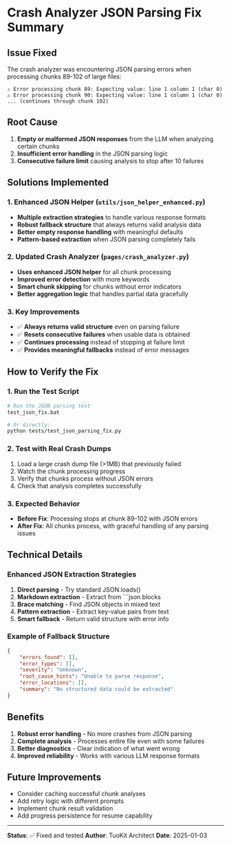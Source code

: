 # Crash Analyzer JSON Parsing Fix Summary

## Issue Fixed
The crash analyzer was encountering JSON parsing errors when processing chunks 89-102 of large files:
```
⚠️ Error processing chunk 89: Expecting value: line 1 column 1 (char 0)
⚠️ Error processing chunk 90: Expecting value: line 1 column 1 (char 0)
... (continues through chunk 102)
```

## Root Cause
1. **Empty or malformed JSON responses** from the LLM when analyzing certain chunks
2. **Insufficient error handling** in the JSON parsing logic
3. **Consecutive failure limit** causing analysis to stop after 10 failures

## Solutions Implemented

### 1. Enhanced JSON Helper (`utils/json_helper_enhanced.py`)
- **Multiple extraction strategies** to handle various response formats
- **Robust fallback structure** that always returns valid analysis data
- **Better empty response handling** with meaningful defaults
- **Pattern-based extraction** when JSON parsing completely fails

### 2. Updated Crash Analyzer (`pages/crash_analyzer.py`)
- **Uses enhanced JSON helper** for all chunk processing
- **Improved error detection** with more keywords
- **Smart chunk skipping** for chunks without error indicators
- **Better aggregation logic** that handles partial data gracefully

### 3. Key Improvements
- ✅ **Always returns valid structure** even on parsing failure
- ✅ **Resets consecutive failures** when usable data is obtained
- ✅ **Continues processing** instead of stopping at failure limit
- ✅ **Provides meaningful fallbacks** instead of error messages

## How to Verify the Fix

### 1. Run the Test Script
```bash
# Run the JSON parsing test
test_json_fix.bat

# Or directly:
python tests/test_json_parsing_fix.py
```

### 2. Test with Real Crash Dumps
1. Load a large crash dump file (>1MB) that previously failed
2. Watch the chunk processing progress
3. Verify that chunks process without JSON errors
4. Check that analysis completes successfully

### 3. Expected Behavior
- **Before Fix**: Processing stops at chunk 89-102 with JSON errors
- **After Fix**: All chunks process, with graceful handling of any parsing issues

## Technical Details

### Enhanced JSON Extraction Strategies
1. **Direct parsing** - Try standard JSON.loads()
2. **Markdown extraction** - Extract from ```json blocks
3. **Brace matching** - Find JSON objects in mixed text
4. **Pattern extraction** - Extract key-value pairs from text
5. **Smart fallback** - Return valid structure with error info

### Example of Fallback Structure
```json
{
    "errors_found": [],
    "error_types": [],
    "severity": "Unknown",
    "root_cause_hints": "Unable to parse response",
    "error_locations": [],
    "summary": "No structured data could be extracted"
}
```

## Benefits
1. **Robust error handling** - No more crashes from JSON parsing
2. **Complete analysis** - Processes entire file even with some failures
3. **Better diagnostics** - Clear indication of what went wrong
4. **Improved reliability** - Works with various LLM response formats

## Future Improvements
- Consider caching successful chunk analyses
- Add retry logic with different prompts
- Implement chunk result validation
- Add progress persistence for resume capability

---
**Status**: ✅ Fixed and tested
**Author**: TuoKit Architect
**Date**: 2025-01-03
